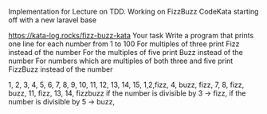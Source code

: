 Implementation for Lecture on TDD.
Working on FizzBuzz CodeKata
starting off with a new laravel base

https://kata-log.rocks/fizz-buzz-kata
Your task
Write a program that prints one line for each number from 1 to 100
For multiples of three print Fizz instead of the number
For the multiples of five print Buzz instead of the number
For numbers which are multiples of both three and five print FizzBuzz instead of the number

1, 2, 3, 4, 5, 6, 7, 8, 9, 10, 11, 12, 13, 14, 15,
1,2,fizz, 4, buzz, fizz, 7, 8, fizz, buzz, 11, fizz, 13, 14, fizzbuzz
if the number is divisible by 3 -> fizz,
if the number is divisible by 5 -> buzz,
